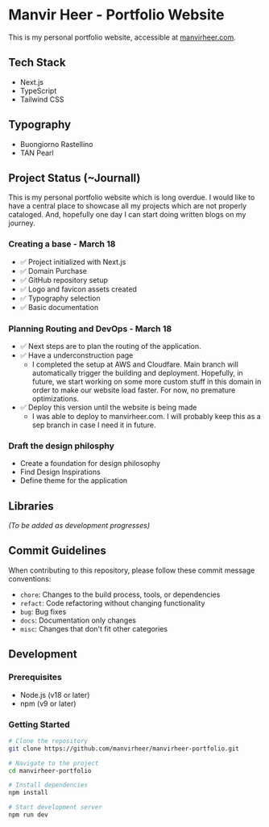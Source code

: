# Manvir Heer - Portfolio Website

This is my personal portfolio website, accessible at [manvirheer.com](https://manvirheer.com).

## Tech Stack

- Next.js
- TypeScript
- Tailwind CSS

## Typography

- Buongiorno Rastellino
- TAN Pearl

## Project Status (~Journall)

This is my personal portfolio website which is long overdue. I would like to have a central place to showcase all my projects which are not properly cataloged. And, hopefully one day I can start doing written blogs on my journey. 

### Creating a base - March 18
- ✅ Project initialized with Next.js
- ✅ Domain Purchase
- ✅ GitHub repository setup
- ✅ Logo and favicon assets created
- ✅ Typography selection
- ✅ Basic documentation

### Planning Routing and DevOps - March 18
- ✅ Next steps are to plan the routing of the application.
- ✅ Have a underconstruction page 
    - I completed the setup at AWS and Cloudfare. Main branch will automatically trigger the building and deployment. Hopefully, in future, we start working on some more custom stuff in this domain in order to make our website load faster. For now, no premature optimizations.
- ✅ Deploy this version until the website is being made
    - I was able to deploy to manvirheer.com. I will probably keep this as a sep branch in case I need it in future. 

### Draft the design philosphy  
- Create a foundation for design philosophy
- Find Design Inspirations
- Define theme for the application

## Libraries

*(To be added as development progresses)*

## Commit Guidelines

When contributing to this repository, please follow these commit message conventions:

- `chore`: Changes to the build process, tools, or dependencies
- `refact`: Code refactoring without changing functionality
- `bug`: Bug fixes
- `docs`: Documentation only changes
- `misc`: Changes that don't fit other categories

## Development

### Prerequisites

- Node.js (v18 or later)
- npm (v9 or later)

### Getting Started

```bash
# Clone the repository
git clone https://github.com/manvirheer/manvirheer-portfolio.git

# Navigate to the project
cd manvirheer-portfolio

# Install dependencies
npm install

# Start development server
npm run dev